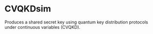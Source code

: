 # CVQKDsim
Produces a shared secret key using quantum key distribution protocols under continuous variables (CVQKD).
